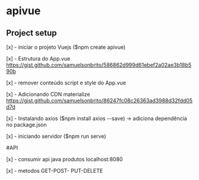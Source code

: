 # apivue 

## Project setup

[x] - iniciar o projeto Vuejs ($npm create apivue)

[x] - Estrutura do App.vue https://gist.github.com/samuelsonbrito/586862d999d61ebef2a02ae3b18b590b

[x] -  remover conteúdo script e style do App.vue

[x] - Adicionando CDN materialize https://gist.github.com/samuelsonbrito/86247fc08c26363ad3988d32fdd05d7d

[x] - Instalando axios ($npm install axios --save) -> adiciona dependência no package.json

[x] - iniciando servidor ($npm run serve)


#API 

[x] - consumir api java produtos localhost:8080

[x] - metodos GET-POST- PUT-DELETE

